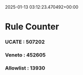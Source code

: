 2025-01-13 03:12:23.470492+00:00
# Rule Counter 
 ### UCATE : 507202

 ### Veneto : 452605

 ### Allowlist : 13930